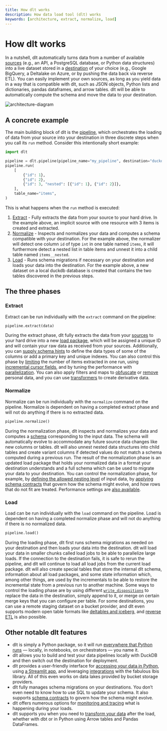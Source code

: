 ```yaml
---
title: How dlt works
description: How data load tool (dlt) works
keywords: [architecture, extract, normalize, load]
---
```


# How dlt works

In a nutshell, dlt automatically turns data from a number of available [sources](../../dlt-ecosystem/verified-sources) (e.g., an API, a PostgreSQL database, or Python data structures) into a live dataset stored in a [destination](../../dlt-ecosystem/destinations) of your choice (e.g., Google BigQuery, a Deltalake on Azure, or by pushing the data back via reverse ETL). You can easily implement your own sources, as long as you yield data in a way that is compatible with dlt, such as JSON objects, Python lists and dictionaries, pandas dataframes, and arrow tables. dlt will be able to automatically compute the schema and move the data to your destination.

![architecture-diagram](/img/dlt-onepager.png)

## A concrete example

The main building block of dlt is the [pipeline](../../general-usage/glossary.md#pipeline), which orchestrates the loading of data from your source into your destination in three discrete steps when you call its `run` method. Consider this intentionally short example:

```py
import dlt

pipeline = dlt.pipeline(pipeline_name="my_pipeline", destination="duckdb")
pipeline.run(
    [
        {"id": 1},
        {"id": 2},
        {"id": 3, "nested": [{"id": 1}, {"id": 2}]},
    ],
    table_name="items",
)
```

This is what happens when the `run` method is executed:

1. [Extract](how-dlt-works.md#extract) - Fully extracts the data from your source to your hard drive. In the example above, an implicit source with one resource with 3 items is created and extracted.
2. [Normalize](how-dlt-works.md#normalize) - Inspects and normalizes your data and computes a schema compatible with your destination. For the example above, the normalizer will detect one column `id` of type `int` in one table named `items`, it will furthermore detect a nested list in table items and unnest it into a child table named `items__nested`.
3. [Load](how-dlt-works#load) - Runs schema migrations if necessary on your destination and loads your data into the destination. For the example above, a new dataset on a local duckdb database is created that contains the two tables discovered in the previous steps.

## The three phases

### Extract

Extract can be run individually with the `extract` command on the pipeline:

```py
pipeline.extract(data)
```

During the extract phase, dlt fully extracts the data from your [sources](../../dlt-ecosystem/verified-sources) to your hard drive into a new [load package](../../general-usage/destination-tables#load-packages-and-load-ids), which will be assigned a unique ID and will contain your raw data as received from your sources. Additionally, you can [supply schema hints](../../general-usage/resource#define-schema) to define the data types of some of the columns or add a primary key and unique indexes. You can also control this phase by [limiting](../../general-usage/resource#sample-from-large-data) the number of items extracted in one run, using [incremental cursor fields](../../general-usage/incremental/cursor.md), and by tuning the performance with [parallelization](../../reference/performance#extract). You can also apply filters and maps to [obfuscate](../../general-usage/customising-pipelines/pseudonymizing_columns) or [remove](../../general-usage/customising-pipelines/removing_columns) personal data, and you can use [transformers](../../examples/transformers) to create derivative data.

### Normalize

Normalize can be run individually with the `normalize` command on the pipeline. Normalize is dependent on having a completed extract phase and will not do anything if there is no extracted data.

```py
pipeline.normalize()
```

During the normalization phase, dlt inspects and normalizes your data and computes a [schema](../../general-usage/schema) corresponding to the input data. The schema will automatically evolve to accommodate any future source data changes like new columns or tables. dlt will also unnest nested data structures into child tables and create variant columns if detected values do not match a schema computed during a previous run. The result of the normalization phase is an updated load package that holds your normalized data in a format your destination understands and a full schema which can be used to migrate your data to your destination. You can control the normalization phase, for example, by [defining the allowed nesting level](../../general-usage/source#reduce-the-nesting-level-of-generated-tables) of input data, by [applying schema contracts](../../general-usage/schema-contracts) that govern how the schema might evolve, and how rows that do not fit are treated. Performance settings are [also available](../../reference/performance#normalize).

### Load

Load can be run individually with the `load` command on the pipeline. Load is dependent on having a completed normalize phase and will not do anything if there is no normalized data.

```py
pipeline.load()
```

During the loading phase, dlt first runs schema migrations as needed on your destination and then loads your data into the destination. dlt will load your data in smaller chunks called load jobs to be able to parallelize large loads. If the connection to the destination fails, it is safe to rerun the pipeline, and dlt will continue to load all load jobs from the current load package. dlt will also create special tables that store the internal dlt schema, information about all load packages, and some state information which, among other things, are used by the incrementals to be able to restore the incremental state from a previous run to another machine. Some ways to control the loading phase are by using different [`write_dispositions`](../../general-usage/incremental-loading#choosing-a-write-disposition) to replace the data in the destination, simply append to it, or merge on certain merge keys that you can configure per table. For some destinations, you can use a remote staging dataset on a bucket provider, and dlt even supports modern open table formats like [deltables and iceberg](../../dlt-ecosystem/destinations/delta-iceberg), and [reverse ETL](../../dlt-ecosystem/destinations/destination) is also possible.

## Other notable dlt features

* dlt is simply a Python package, so it will run [everywhere that Python runs](../../walkthroughs/deploy-a-pipeline) — locally, in notebooks, on orchestrators — you name it.
* dlt allows you to build and test your data pipelines locally with DuckDB and then switch out the destination for deployment.
* dlt provides a user-friendly interface for [accessing your data in Python](../../general-usage/dataset-access/dataset), using [a Streamlit app](../../general-usage/dataset-access/streamlit), and leveraging [integrations](../../general-usage/dataset-access/ibis-backend) with the fabulous Ibis library. All of this even works on data lakes provided by bucket storage providers.
* dlt fully manages schema migrations on your destinations. You don’t even need to know how to use SQL to update your schema. It also supports [schema contracts](../../general-usage/schema-contracts) to govern how the schema might evolve.
* dlt offers numerous options for [monitoring and tracing](../../running-in-production/monitoring) what is happening during your loads.
* dlt supports you when you need to [transform your data](../../dlt-ecosystem/transformations) after the load, whether with dbt or in Python using Arrow tables and Pandas DataFrames.
